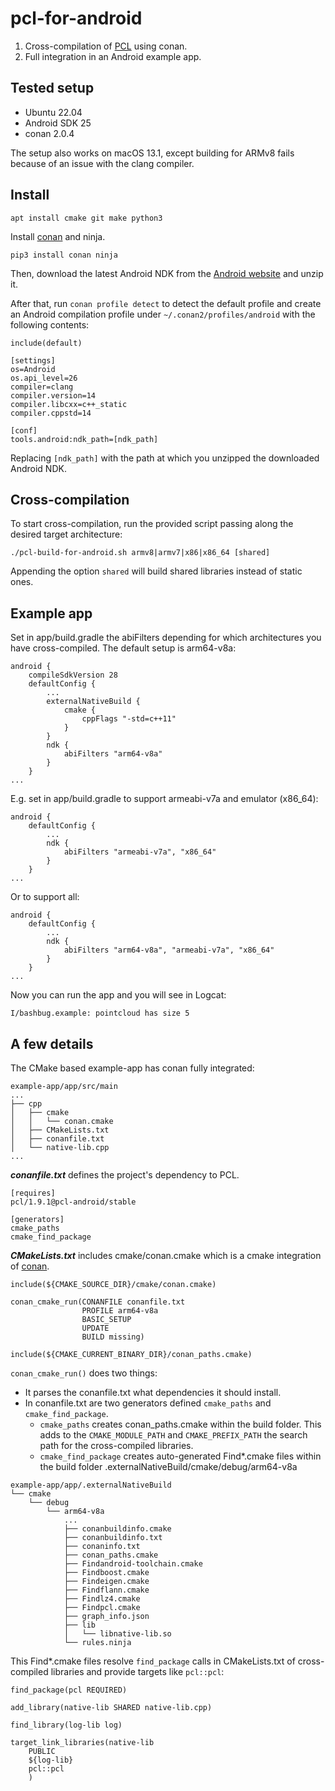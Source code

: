 # pcl-for-android

1. Cross-compilation of [PCL](https://github.com/PointCloudLibrary/pcl) using conan.
2. Full integration in an Android example app.

## Tested setup

* Ubuntu 22.04
* Android SDK 25
* conan 2.0.4

The setup also works on macOS 13.1, except building for ARMv8 fails because
of an issue with the clang compiler.

## Install

```
apt install cmake git make python3
```

Install [conan](https://docs.conan.io/en/latest/installation.html) and ninja.

```
pip3 install conan ninja
```

Then, download the latest Android NDK from the [Android website](https://developer.android.com/ndk/downloads)
and unzip it.

After that, run `conan profile detect` to detect the default profile and create
an Android compilation profile under `~/.conan2/profiles/android` with the
following contents:

```
include(default)

[settings]
os=Android
os.api_level=26
compiler=clang
compiler.version=14
compiler.libcxx=c++_static
compiler.cppstd=14

[conf]
tools.android:ndk_path=[ndk_path]

```

Replacing `[ndk_path]` with the path at which you unzipped the downloaded
Android NDK.

## Cross-compilation

To start cross-compilation, run the provided script passing along the desired
target architecture:

```
./pcl-build-for-android.sh armv8|armv7|x86|x86_64 [shared]
```

Appending the option `shared` will build shared libraries instead of static
ones.

## Example app

Set in app/build.gradle the abiFilters depending for which architectures you
have cross-compiled. The default setup is arm64-v8a:

```
android {
    compileSdkVersion 28
    defaultConfig {
        ...
        externalNativeBuild {
            cmake {
                cppFlags "-std=c++11"
            }
        }
        ndk {
            abiFilters "arm64-v8a"
        }
    }
...
```

E.g. set in app/build.gradle to support armeabi-v7a and emulator (x86_64):

```
android {
    defaultConfig {
        ...
        ndk {
            abiFilters "armeabi-v7a", "x86_64"
        }
    }
...
```

Or to support all:

```
android {
    defaultConfig {
        ...
        ndk {
            abiFilters "arm64-v8a", "armeabi-v7a", "x86_64"
        }
    }
...
```

Now you can run the app and you will see in Logcat:

```
I/bashbug.example: pointcloud has size 5
```

## A few details

The CMake based example-app has conan fully integrated:

```
example-app/app/src/main
...
├── cpp
│   ├── cmake
│   │   └── conan.cmake
│   ├── CMakeLists.txt
│   ├── conanfile.txt
│   └── native-lib.cpp
...
```

***conanfile.txt*** defines the project's dependency to PCL.

```
[requires]
pcl/1.9.1@pcl-android/stable

[generators]
cmake_paths
cmake_find_package
```

***CMakeLists.txt*** includes cmake/conan.cmake which is a cmake integration of
[conan](https://github.com/conan-io/cmake-conan/blob/develop/conan.cmake).

```
include(${CMAKE_SOURCE_DIR}/cmake/conan.cmake)

conan_cmake_run(CONANFILE conanfile.txt
                PROFILE arm64-v8a
                BASIC_SETUP
                UPDATE
                BUILD missing)

include(${CMAKE_CURRENT_BINARY_DIR}/conan_paths.cmake)

```

`conan_cmake_run()` does two things:
* It parses the conanfile.txt what dependencies it should install.
* In conanfile.txt are two generators defined `cmake_paths` and
  `cmake_find_package`.
  * `cmake_paths` creates conan_paths.cmake within the build folder. This adds
    to the `CMAKE_MODULE_PATH` and `CMAKE_PREFIX_PATH` the search path for the
    cross-compiled libraries.
  * `cmake_find_package` creates auto-generated Find*.cmake files within the
    build folder .externalNativeBuild/cmake/debug/arm64-v8a

```
example-app/app/.externalNativeBuild
└── cmake
    └── debug
        └── arm64-v8a
            ...
            ├── conanbuildinfo.cmake
            ├── conanbuildinfo.txt
            ├── conaninfo.txt
            ├── conan_paths.cmake
            ├── Findandroid-toolchain.cmake
            ├── Findboost.cmake
            ├── Findeigen.cmake
            ├── Findflann.cmake
            ├── Findlz4.cmake
            ├── Findpcl.cmake
            ├── graph_info.json
            ├── lib
            │   └── libnative-lib.so
            └── rules.ninja
```

This Find*.cmake files resolve `find_package` calls in CMakeLists.txt of cross-compiled libraries and provide targets like `pcl::pcl`:

```
find_package(pcl REQUIRED)

add_library(native-lib SHARED native-lib.cpp)

find_library(log-lib log)

target_link_libraries(native-lib
    PUBLIC
    ${log-lib}
    pcl::pcl
    )
```
